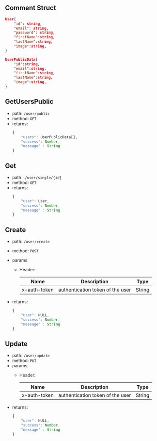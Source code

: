 ## Comment Struct

```json
User{
    "id": string,
    "email": string,
    "password": string,
    "firstName":string,
    "lastName":string,
    "image":string,
}

UserPublicData{
    "id":string,
    "email":string,
    "firstName":string,
    "lastName":string,
    "image":string,
}
```

## GetUsersPublic

- path: `/user/public`
- method: `GET`
- returns:
    ```js
    {
        "users": UserPublicData[],
        "success": Number,
        "message" : String
    }
    ```


## Get

- path : `/user/single/{id}`
- method: `GET`
- returns:
    ```js
    {
        "user": User,
        "success": Number,
        "message" : String
    }
    ```


## Create
- path: `/user/create`
- method: `POST`
- params:
   * Header:
  
        |  Name | Description                           | Type   |
        |:---------:|---------------------------------------|--------|
        | x-auth-token | authentication token of the user  | String |

- returns:
    ```js
    {
        "user": NULL,
        "success": Number,
        "message" : String
    }

## Update 
- path: `/user/update`
- method: `PUT`
- params:
   * Header:
  
        |  Name | Description                           | Type   |
        |:---------:|---------------------------------------|--------|
        | x-auth-token | authentication token of the user  | String |
- returns:
    ```js
    {
        "user": NULL,
        "success": Number,
        "message" : String
    }